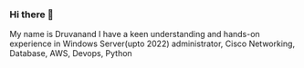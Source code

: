 ### Hi there 👋
My name is Druvanand
I have a keen understanding and hands-on experience in Windows Server(upto 2022) administrator, Cisco Networking, Database, AWS, Devops, Python
<!--
**DRUVANAND/DRUVANAND** is a ✨ _special_ ✨ repository because its `README.md` (this file) appears on your GitHub profile.

Here are some ideas to get you started:

- 🔭 I’m currently working on ...
- 🌱 I’m currently learning ...
- 👯 I’m looking to collaborate on ...
- 🤔 I’m looking for help with ...
- 💬 Ask me about ...
- 📫 How to reach me: ...
- 😄 Pronouns: ...
- ⚡ Fun fact: ...
-->
